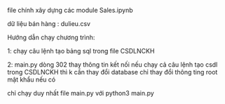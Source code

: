 file chính xây dựng các module Sales.ipynb

dữ liệu bán hàng : dulieu.csv

Hướng dẫn chạy chương trình: 

1: chạy câu lệnh tạo bảng sql trong file CSDLNCKH

2: main.py dòng 302 thay thông tin kết nối nếu chạy cả câu lệnh tạo csdl trong CSDLNCKH thì k cần thay đổi database chỉ thay đổi thông ting root mật khẩu nếu có

chỉ chạy duy nhất file main.py với python3 main.py
